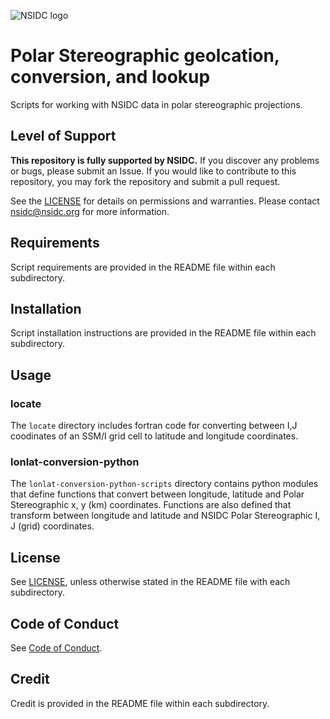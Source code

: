![NSIDC logo](/images/NSIDC_logo_2018_poster-1.png)

# Polar Stereographic geolcation, conversion, and lookup

Scripts for working with NSIDC data in polar stereographic projections.

## Level of Support

<b>This repository is fully supported by NSIDC.</b> If you discover any problems or
bugs, please submit an Issue. If you would like to contribute to this
repository, you may fork the repository and submit a pull request.

See the [LICENSE](LICENSE) for details on permissions and warranties. Please
contact nsidc@nsidc.org for more information.

## Requirements

Script requirements are provided in the README file within each subdirectory.


## Installation

Script installation instructions are provided in the README file within each subdirectory.

## Usage

### locate

The `locate` directory includes fortran code for converting between I,J
coodinates of an SSM/I grid cell to latitude and longitude coordinates.

### lonlat-conversion-python

The `lonlat-conversion-python-scripts` directory contains python modules that
define functions that convert between longitude, latitude and Polar
Stereographic x, y (km) coordinates. Functions are also defined that transform
between longitude and latitude and NSIDC Polar Stereographic I, J (grid)
coordinates.

## License

See [LICENSE](LICENSE), unless otherwise stated in the README file with each subdirectory.

## Code of Conduct

See [Code of Conduct](CODE_OF_CONDUCT.md).

## Credit

Credit is provided in the README file within each subdirectory.
